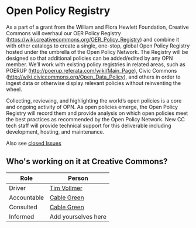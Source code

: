 # Open Policy Registry

As a part of a grant from the William and Flora Hewlett Foundation, Creative Commons will overhaul our OER Policy Registry (https://wiki.creativecommons.org/OER_Policy_Registry) and combine it with other catalogs to create a single, one-stop, global Open Policy Registry hosted under the umbrella of the Open Policy Network. The Registry will be designed so that additional policies can be added/edited by any OPN member. We’ll work with existing policy registries in related areas, such as POERUP (http://poerup.referata.com/wiki/Main_Page), Civic Commons (http://wiki.civiccommons.org/Open_Data_Policy), and others in order to ingest data or otherwise display relevant policies without reinventing the wheel.

Collecting, reviewing, and highlighting the world’s open policies is a core and ongoing activity of OPN. As open policies emerge, the Open Policy Registry will record them and provide analysis on which open policies meet the best practices as recommended by the Open Policy Network. New CC tech staff will provide technical support for this deliverable including development, hosting, and maintenance.

Also see [closed Issues](https://github.com/cc-archive/open-policy-registry/issues?q=is%3Aissue+is%3Aclosed)

## Who's working on it at Creative Commons?

| Role  | Person |
| ------------- | ------------- |
| Driver  | [Tim Vollmer](https://github.com/tvol)  |
| Accountable  | [Cable Green](https://github.com/cablegreen)  |
| Consulted | [Cable Green](https://github.com/cablegreen) |
| Informed | Add yourselves here |
